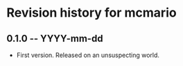 # Revision history for mcmario

## 0.1.0  -- YYYY-mm-dd

* First version. Released on an unsuspecting world.
